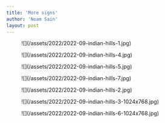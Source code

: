 ```yaml
---
title: 'More signs'
author: 'Noam Sain'
layout: post
---
```


<figure class="wp-block-image size-full">![](/assets/2022/2022-09-indian-hills-1.jpg)</figure><figure class="wp-block-image size-full">![](/assets/2022/2022-09-indian-hills-4.jpg)</figure><figure class="wp-block-image size-full">![](/assets/2022/2022-09-indian-hills-5.jpg)</figure><figure class="wp-block-image size-full">![](/assets/2022/2022-09-indian-hills-7.jpg)</figure><figure class="wp-block-image size-full">![](/assets/2022/2022-09-indian-hills-2.jpg)</figure><figure class="wp-block-image size-large">![](/assets/2022/2022-09-indian-hills-3-1024x768.jpg)</figure><figure class="wp-block-image size-large">![](/assets/2022/2022-09-indian-hills-6-1024x768.jpg)</figure>